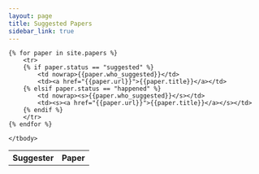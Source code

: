 ```yaml
---
layout: page
title: Suggested Papers
sidebar_link: true
---
```


<table>
    <tbody>
    <tr>
        <th nowrap>Suggester</th><th>Paper</th>
    </tr>
    
    {% for paper in site.papers %}
        <tr>
        {% if paper.status == "suggested" %}
            <td nowrap>{{paper.who_suggested}}</td>
            <td><a href="{{paper.url}}">{{paper.title}}</a></td>
        {% elsif paper.status == "happened" %}
            <td nowrap><s>{{paper.who_suggested}}</s></td>
            <td><s><a href="{{paper.url}}">{{paper.title}}</a></s></td>
        {% endif %}
        </tr>
    {% endfor %}
    
    </tbody>
</table>

